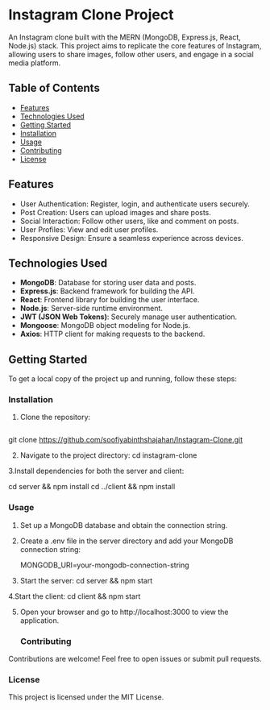 # Instagram Clone Project

An Instagram clone built with the MERN (MongoDB, Express.js, React, Node.js) stack. This project aims to replicate the core features of Instagram, allowing users to share images, follow other users, and engage in a social media platform.

## Table of Contents

- [Features](#features)
- [Technologies Used](#technologies-used)
- [Getting Started](#getting-started)
- [Installation](#installation)
- [Usage](#usage)
- [Contributing](#contributing)
- [License](#license)

## Features

- User Authentication: Register, login, and authenticate users securely.
- Post Creation: Users can upload images and share posts.
- Social Interaction: Follow other users, like and comment on posts.
- User Profiles: View and edit user profiles.
- Responsive Design: Ensure a seamless experience across devices.

## Technologies Used

- **MongoDB**: Database for storing user data and posts.
- **Express.js**: Backend framework for building the API.
- **React**: Frontend library for building the user interface.
- **Node.js**: Server-side runtime environment.
- **JWT (JSON Web Tokens)**: Securely manage user authentication.
- **Mongoose**: MongoDB object modeling for Node.js.
- **Axios**: HTTP client for making requests to the backend.

## Getting Started

To get a local copy of the project up and running, follow these steps:

### Installation

1. Clone the repository:

   ```bash
  git clone https://github.com/soofiyabinthshajahan/Instagram-Clone.git

 2. Navigate to the project directory:
    cd instagram-clone

    
3.Install dependencies for both the server and client:

   cd server && npm install
   cd ../client && npm install

   ### Usage
  1. Set up a MongoDB database and obtain the connection string.

  2. Create a .env file in the server directory and add your MongoDB connection string:

     MONGODB_URI=your-mongodb-connection-string
     
  3. Start the server:
     cd server && npm start
     
 4.Start the client:
  cd client && npm start
  
 5. Open your browser and go to http://localhost:3000 to view the application.

    ### Contributing
Contributions are welcome! Feel free to open issues or submit pull requests.

### License
This project is licensed under the MIT License.






